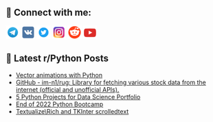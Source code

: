 ## 🔎 Connect with me:
[<img src="https://github.com/bullbesh/bullbesh/blob/main/images/Telegram.png" width="32" height="32" />](https://t.me/bullbesh)
[<img src="https://github.com/bullbesh/bullbesh/blob/main/images/VK.png" width="32" height="32" />](https://vk.com/bullbesh)
[<img src="https://github.com/bullbesh/bullbesh/blob/main/images/Twitter.png" width="32" height="32" />](https://twitter.com/bullbesh1)
[<img src="https://github.com/bullbesh/bullbesh/blob/main/images/Instagram.png" width="32" height="32" />](https://www.instagram.com/bullbesh)
[<img src="https://github.com/bullbesh/bullbesh/blob/main/images/Reddit.png" width="32" height="32" />](https://www.reddit.com/user/bullbesh)
[<img src="https://github.com/bullbesh/bullbesh/blob/main/images/YouTube.png" width="32" height="32" />](https://www.youtube.com/channel/UCtfjRs6uzgq5mfm8S06WTcg)

## 📕 Latest r/Python Posts
<!-- BLOG-POST-LIST:START -->
- [Vector animations with Python](https://www.reddit.com/r/Python/comments/znaa2q/vector_animations_with_python/)
- [GitHub - im-n1/rug: Library for fetching various stock data from the internet &lpar;official and unofficial APIs&rpar;.](https://www.reddit.com/r/Python/comments/zn980n/github_imn1rug_library_for_fetching_various_stock/)
- [5 Python Projects for Data Science Portfolio](https://www.reddit.com/r/Python/comments/zn6q7l/5_python_projects_for_data_science_portfolio/)
- [End of 2022 Python Bootcamp](https://www.reddit.com/r/Python/comments/zn6p64/end_of_2022_python_bootcamp/)
- [Textualize\Rich and TKInter scrolledtext](https://www.reddit.com/r/Python/comments/zn5y7e/textualizerich_and_tkinter_scrolledtext/)
<!-- BLOG-POST-LIST:END -->
